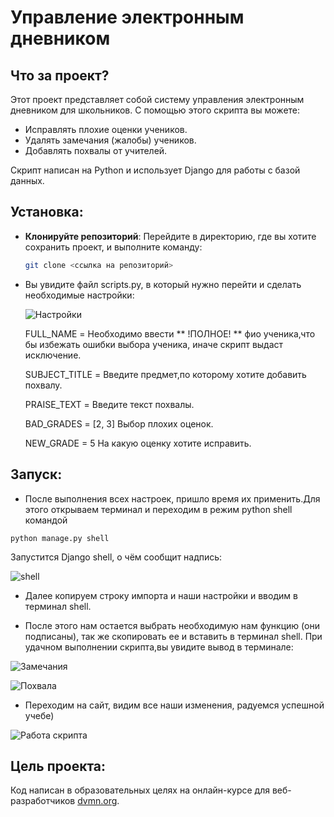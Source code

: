# Управление электронным дневником

## Что за проект?

Этот проект представляет собой систему управления электронным дневником для школьников. С помощью этого скрипта вы можете:

- Исправлять плохие оценки учеников.
- Удалять замечания (жалобы) учеников.
- Добавлять похвалы от учителей.

Скрипт написан на Python и использует Django для работы с базой данных.

## Установка:

- **Клонируйте репозиторий**:
   Перейдите в директорию, где вы хотите сохранить проект, и выполните команду:
   ```bash
   git clone <ссылка на репозиторий>
   ```
   
- Вы увидите файл scripts.py, в который нужно перейти и сделать необходимые настройки:

   ![Настройки](https://i.postimg.cc/KjhLfg2k/image.jpg)
   
   FULL_NAME = Необходимо ввести ** !ПОЛНОЕ! ** фио ученика,что бы избежать ошибки выбора ученика, иначе скрипт выдаст исключение.
   
   SUBJECT_TITLE = Введите предмет,по которому хотите добавить похвалу.
   
   PRAISE_TEXT = Введите текст похвалы.
   
   BAD_GRADES = [2, 3] Выбор плохих оценок.
   
   NEW_GRADE = 5 На какую оценку хотите исправить.
   
## Запуск:

- После выполнения всех настроек, пришло время их применить.Для этого открываем терминал и переходим в режим python shell командой 
```
python manage.py shell
```

Запустится Django shell, о чём сообщит надпись:

![shell](https://i.postimg.cc/zGxcQq3X/image.jpg)

- Далее копируем строку импорта и наши настройки и вводим в терминал shell.

- После этого нам остается выбрать необходимую нам функцию (они подписаны), так же скопировать ее и вставить в терминал shell.
При удачном выполнении скрипта,вы увидите вывод в терминале:

![Замечания](https://i.postimg.cc/zGkyZc1f/image.jpg)

![Похвала](https://i.postimg.cc/Y9T9zcQd/image.jpg)

- Переходим на сайт, видим все наши изменения, радуемся успешной учебе)

![Работа скрипта](https://i.postimg.cc/7LfJ3npY/image.jpg)


## Цель проекта:

Код написан в образовательных целях на онлайн-курсе для веб-разработчиков [dvmn.org](https://dvmn.org/).